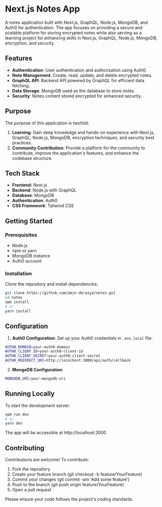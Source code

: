 # Next.js Notes App

A notes application built with Next.js, GraphQL, Node.js, MongoDB, and Auth0 for authentication. The app focuses on providing a secure and scalable platform for storing encrypted notes while also serving as a learning project for enhancing skills in Next.js, GraphQL, Node.js, MongoDB, encryption, and security.

## Features

- **Authentication**: User authentication and authorization using Auth0.
- **Note Management**: Create, read, update, and delete encrypted notes.
- **GraphQL API**: Backend API powered by GraphQL for efficient data fetching.
- **Data Storage**: MongoDB used as the database to store notes.
- **Security**: Notes content stored encrypted for enhanced security.

## Purpose

The purpose of this application is twofold:
1. **Learning**: Gain deep knowledge and hands-on experience with Next.js, GraphQL, Node.js, MongoDB, encryption techniques, and security best practices.
2. **Community Contribution**: Provide a platform for the community to contribute, improve the application's features, and enhance the codebase structure.

## Tech Stack

- **Frontend**: Next.js
- **Backend**: Node.js with GraphQL
- **Database**: MongoDB
- **Authentication**: Auth0
- **CSS Framework**: Tailwind CSS

## Getting Started

### Prerequisites

- Node.js
- npm or yarn
- MongoDB instance
- Auth0 account

### Installation

Clone the repository and install dependencies:

```bash
git clone https://github.com/amin-deraiya/notes.git
cd notes
npm install
# or
yarn install
```

## Configuration

1. **Auth0 Configuration**: Set up your Auth0 credentials in `.env.local` file:
```bash
AUTH0_DOMAIN=your-auth0-domain
AUTH0_CLIENT_ID=your-auth0-client-id
AUTH0_CLIENT_SECRET=your-auth0-client-secret
AUTH0_REDIRECT_URI=http://localhost:3000/api/auth/callback
```

2. **MongoDB Configuration**:
```bash
MONGODB_URI=your-mongodb-uri
```

## Running Locally
To start the development server:

```bash
npm run dev
# or
yarn dev
```
The app will be accessible at http://localhost:3000

## Contributing
Contributions are welcome! To contribute:

1. Fork the repository
2. Create your feature branch (git checkout -b feature/YourFeature)
3. Commit your changes (git commit -am 'Add some feature')
4. Push to the branch (git push origin feature/YourFeature)
5. Open a pull request
   
Please ensure your code follows the project's coding standards.

